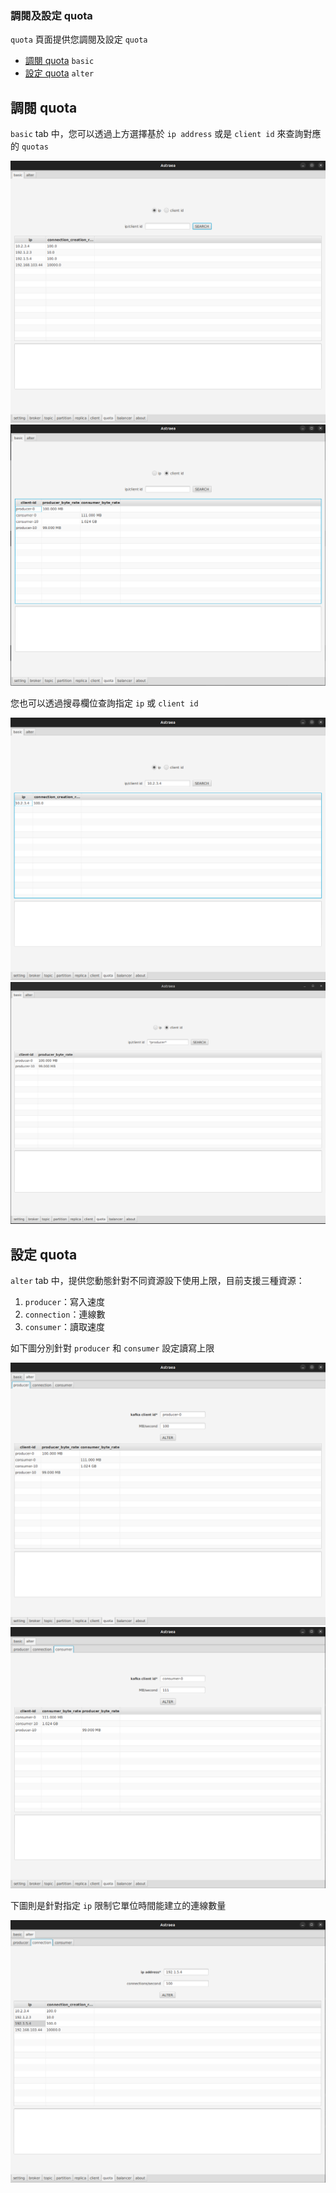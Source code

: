### 調閱及設定 quota

`quota` 頁面提供您調閱及設定 `quota`

- [調閱 quota](#調閱-quota) `basic`
- [設定 quota](#設定-quota) `alter`

## 調閱 quota

`basic` tab 中，您可以透過上方選擇基於 `ip address` 或是 `client id` 來查詢對應的 `quotas`

![quota_ip](quota_ip.png)
![quota_client_id](quota_client_id.png)

您也可以透過搜尋欄位查詢指定 `ip` 或 `client id`

![quota_ip_search](quota_ip_search.png)
![quota_client_id_search](quota_client_id_search.png)

## 設定 quota

`alter` tab 中，提供您動態針對不同資源設下使用上限，目前支援三種資源：
1. `producer`：寫入速度
2. `connection`：連線數
3. `consumer`：讀取速度

如下圖分別針對 `producer` 和 `consumer` 設定讀寫上限

![quota_producer](quota_producer.png)
![quota_consumer](quota_consumer.png)

下圖則是針對指定 `ip` 限制它單位時間能建立的連線數量

![quota_connection](quota_connection.png)